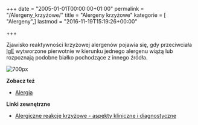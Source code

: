 +++
date = "2005-01-01T00:00:00+01:00"
permalink = "/Alergeny_krzyżowe/"
title = "Alergeny krzyżowe"
kategorie = [ "Alergeny",]
lastmod = "2016-11-19T15:19:26+00:00"

+++

Zjawisko reaktywności krzyżowej alergenów pojawia się, gdy przeciwciała [IgE](/atopedia/IgE) wytworzone pierwotnie w kierunku jednego alergenu wiążą lub rozpoznają podobne białko pochodzące z innego źródła.

![](/images/AlergenyKrzyzowe.jpg "700px")

**Zobacz też**

-   [Alergia](/atopedia/Alergia)

**Linki zewnętrzne**

-   [Alergiczne reakcje krzyżowe - aspekty kliniczne i diagnostyczne](http://www.alergia.org.pl/lek.arch1/archiwum/03_02/reakrz.html)
